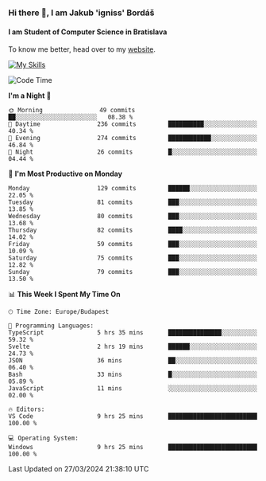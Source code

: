 ### Hi there 👋, I am Jakub 'igniss' Bordáš

#### I am Student of Computer Science in Bratislava
To know me better, head over to my [website](https://bordas.sk).

[![My Skills](https://skillicons.dev/icons?i=js,html,css,figma,svelte,java,kotlin,python,postgresql,typescript,nest,nodejs)](https://bordas.sk)


<!--START_SECTION:waka-->
![Code Time](http://img.shields.io/badge/Code%20Time-1%2C449%20hrs%2052%20mins-blue)

**I'm a Night 🦉** 

```text
🌞 Morning                49 commits          ██░░░░░░░░░░░░░░░░░░░░░░░   08.38 % 
🌆 Daytime                236 commits         ██████████░░░░░░░░░░░░░░░   40.34 % 
🌃 Evening                274 commits         ████████████░░░░░░░░░░░░░   46.84 % 
🌙 Night                  26 commits          █░░░░░░░░░░░░░░░░░░░░░░░░   04.44 % 
```
📅 **I'm Most Productive on Monday** 

```text
Monday                   129 commits         ██████░░░░░░░░░░░░░░░░░░░   22.05 % 
Tuesday                  81 commits          ███░░░░░░░░░░░░░░░░░░░░░░   13.85 % 
Wednesday                80 commits          ███░░░░░░░░░░░░░░░░░░░░░░   13.68 % 
Thursday                 82 commits          ████░░░░░░░░░░░░░░░░░░░░░   14.02 % 
Friday                   59 commits          ███░░░░░░░░░░░░░░░░░░░░░░   10.09 % 
Saturday                 75 commits          ███░░░░░░░░░░░░░░░░░░░░░░   12.82 % 
Sunday                   79 commits          ███░░░░░░░░░░░░░░░░░░░░░░   13.50 % 
```


📊 **This Week I Spent My Time On** 

```text
🕑︎ Time Zone: Europe/Budapest

💬 Programming Languages: 
TypeScript               5 hrs 35 mins       ███████████████░░░░░░░░░░   59.32 % 
Svelte                   2 hrs 19 mins       ██████░░░░░░░░░░░░░░░░░░░   24.73 % 
JSON                     36 mins             ██░░░░░░░░░░░░░░░░░░░░░░░   06.40 % 
Bash                     33 mins             █░░░░░░░░░░░░░░░░░░░░░░░░   05.89 % 
JavaScript               11 mins             ░░░░░░░░░░░░░░░░░░░░░░░░░   02.00 % 

🔥 Editors: 
VS Code                  9 hrs 25 mins       █████████████████████████   100.00 % 

💻 Operating System: 
Windows                  9 hrs 25 mins       █████████████████████████   100.00 % 
```


 Last Updated on 27/03/2024 21:38:10 UTC
<!--END_SECTION:waka-->
